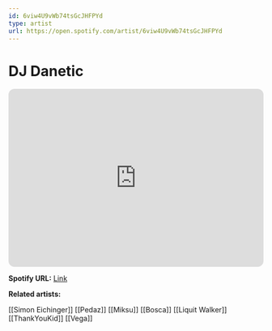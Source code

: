 ```yaml
---
id: 6viw4U9vWb74tsGcJHFPYd
type: artist
url: https://open.spotify.com/artist/6viw4U9vWb74tsGcJHFPYd
---
```

# DJ Danetic

<iframe style="border-radius:12px" src="https://open.spotify.com/embed/artist/6viw4U9vWb74tsGcJHFPYd" width="100%" height="352" frameBorder="0" allowfullscreen="" allow="autoplay; clipboard-write; encrypted-media; fullscreen; picture-in-picture" loading="lazy"></iframe>

**Spotify URL:** [Link](https://open.spotify.com/artist/6viw4U9vWb74tsGcJHFPYd)

**Related artists:**

[[Simon Eichinger]]
[[Pedaz]]
[[Miksu]]
[[Bosca]]
[[Liquit Walker]]
[[ThankYouKid]]
[[Vega]]
